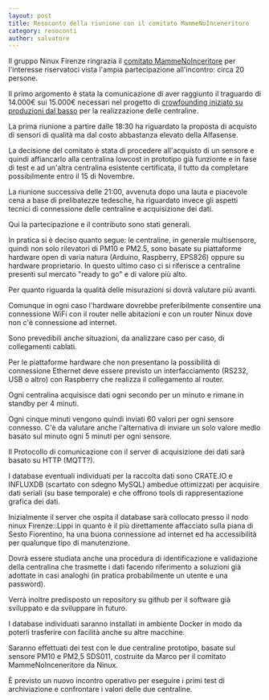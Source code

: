 ```yaml
---
layout: post
title: Resoconto della riunione con il comitato MammeNoInceneritore
category: resoconti
author: salvatore
---
```


Il gruppo Ninux Firenze ringrazia il
[comitato MammeNoInceritore](http://www.mammenoinceneritore.org/) per
l'interesse riservatoci vista l'ampia partecipazione all'incontro:
circa 20 persone.

Il primo argomento è stata la comunicazione di aver raggiunto il
traguardo di 14.000€ sui 15.000€ necessari nel progetto di
[crowfounding iniziato su produzioni dal basso](https://www.produzionidalbasso.com/project/che-aria-tira/)
per la realizzazione delle centraline.

La prima riunione a partire dalle 18:30 ha riguardato la proposta di
acquisto di sensori di qualità ma dal costo abbastanza elevato della
Alfasense.

La decisione del comitato è stata di procedere all'acquisto di un
sensore e quindi affiancarlo alla centralina lowcost in prototipo già
funzionte e in fase di test e ad un'altra centralina esistente
certificata, il tutto da completare possibilmente entro il 15 di
Novembre.

La riunione successiva delle 21:00, avvenuta dopo una lauta e
piacevole cena a base di prelibatezze tedesche, ha riguardato invece
gli aspetti tecnici di connessione delle centraline e acquisizione dei
dati.

Qui la partecipazione e il contributo sono stati generali.

In pratica si è deciso quanto segue: le centraline, in generale
multisensore, quindi non solo rilevatori di PM10 e PM2.5, sono basate
su piattaforme hardware open di varia natura (Arduino, Raspberry,
EPS826) oppure su hardware proprietario. In questo ultimo caso ci si
riferisce a centraline presenti sul mercato "ready to go" e di valore
più alto.

Per quanto riguarda la qualità delle misurazioni si dovrà valutare più
avanti.

Comunque in ogni caso l'hardware dovrebbe preferibilmente consentire
una connessione WiFi con il router nelle abitazioni e con un router
Ninux dove non c'è connessione ad internet.

Sono prevedibili anche situazioni, da analizzare caso per caso,  di
collegamenti cablati.

Per le piattaforme hardware che non presentano la possibilità di
connessione Ethernet deve essere previsto un interfacciamento (RS232,
USB o altro) con Raspberry che realizza il collegamento al router.

Ogni centralina acquisisce dati ogni secondo per un minuto e rimane in
standby per 4 minuti.

Ogni cinque minuti vengono quindi inviati 60 valori per ogni sensore
connesso. C'è da valutare anche l'alternativa di inviare un solo
valore medio basato sul minuto ogni 5 minuti per ogni sensore.

Il Protocollo di comunicazione con il server di acquisizione dei dati
sarà basato su HTTP (MQTT?).

I database eventuali individuati per la raccolta dati sono CRATE.IO e
INFLUXDB (scartato con sdegno MySQL) ambedue ottimizzati per acquisire
dati seriali (su base temporale) e che offrono tools di
rappresentazione grafica dei dati.

Inizialmente il server che ospita il database sarà collocato presso il
nodo ninux Firenze::Lippi in quanto è il più direttamente affacciato
sulla piana di Sesto Fiorentino, ha una buona connessione ad internet
ed ha accessibilità per qualunque tipo di manutenzione.

Dovrà essere studiata anche una procedura di identificazione e
validazione della centralina che trasmette i dati facendo riferimento
a soluzioni già adottate in casi analoghi (in pratica probabilmente un
utente e una password).

Verrà inoltre predisposto un repository su github per il software già
sviluppato e da sviluppare in futuro.

I database individuati saranno installati in ambiente Docker in modo
da poterli trasferire con facilità anche su altre macchine.

Saranno effettuati dei test con le due centraline prototipo, basate
sul sensore PM10 e PM2,5 SDS011, costruite da Marco per il comitato
MammeNoInceneritore da Ninux.

È previsto un nuovo incontro operativo per eseguire i primi test di
archiviazione e confrontare i valori delle due centraline.
